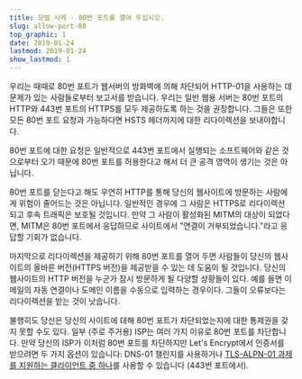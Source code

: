 ```yaml
---
title: 모범 사례 - 80번 포트를 열어 두십시오.
slug: allow-port-80
top_graphic: 1
date: 2019-01-24
lastmod: 2019-01-24
show_lastmod: 1
---
```



우리는 때때로 80번 포트가 웹서버의 방화벽에 의해 차단되어 HTTP-01을 사용하는 데 문제가 있는 사람들로부터 보고서를 받습니다. 우리는 일반 웹용 서버는 80번 포트의 HTTP와 443번 포트의 HTTPS를 모두 제공하도록 하는 것을 권장합니다. 그들은 또한 모든 80번 포트 요청과 가능하다면 HSTS 헤더까지에 대한 리다이렉션을 보내야합니다.

80번 포트에 대한 요청은 일반적으로 443번 포트에서 실행되는 소프트웨어와 같은 것으로부터 오기 때문에 80번 포트를 허용한다고 해서 더 큰 공격 영역이 생기는 것은 아닙니다.

80번 포트를 닫는다고 해도 우연히 HTTP를 통해 당신의 웹사이트에 방문하는 사람에게 위험이 줄어드는 것은 아닙니다. 일반적인 경우에 그 사람은 HTTPS로 리다이렉션 되고 후속 트래픽은 보호될 것입니다. 만약 그 사람이 활성화된 MITM의 대상이 되었다면, MITM은 80번 포트에서 응답하므로 사이트에서 "연결이 거부되었습니다."라고 응답할 기회가 없습니다.

마지막으로 리다이렉션을 제공하기 위해 80번 포트를 열어 두면 사람들이 당신의 웹사이트의 올바른 버전(HTTPS 버전)을 제공받을 수 있는 데 도움이 될 것입니다. 당신의 웹사이트의 HTTP 버전을 누군가 잠시 방문하게 될 다양할 상황들이 있다. 예를 들면 이메일의 자동 연결이나 도메인 이름을 수동으로 입력하는 경우이다. 그들이 오류보다는 리다이렉션을 받는 것이 낫습니다.

불행히도 당신은 당신의 사이트에 대해 80번 포트가 차단되었는지에 대한 통제권을 갖지 못할 수도 있다. 일부 (주로 주거용) ISP는 여러 가지 이유로 80번 포트를 차단합니다. 만약 당신의 ISP가 이처럼 80번 포트를 차단하지만 Let's Encrypt에서 인증서를 받으려면 두 가지 옵션이 있습니다: DNS-01 챌린지를 사용하거나 [TLS-ALPN-01 과제를 지원하는 클라이언트 중 하나](https://community.letsencrypt.org/t/which-client-support-tls-alpn-challenge/75859/2)를 사용할 수 있습니다 (443번 포트에서).
